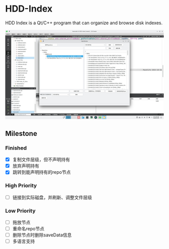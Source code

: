 # HDD-Index

HDD Index is a Qt/C++ program that can organize and browse disk indexes.

![program](screenshots/program.jpg)

## Milestone

### Finished

- [x] 复制文件层级，但不声明持有
- [x] 放弃声明持有
- [x] 跳转到能声明持有的repo节点

### High Priority
- [ ] 链接到实际磁盘，并刷新、调整文件层级

### Low Priority

- [ ] 拖放节点
- [ ] 重命名repo节点
- [ ] 删除节点时删除saveData信息
- [ ] 多语言支持
